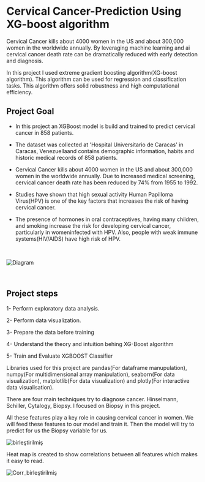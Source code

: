 # Cervical Cancer-Prediction Using XG-boost algorithm

Cervical Cancer kills about 4000 women in the US and about 300,000 women in the worldwide annually. By leveraging machine learning and ai cervical cancer death rate can be dramatically reduced with early detection and diagnosis.

In this project I used extreme gradient boosting algorithm(XG-boost algorithm). This algorithm can be used for regression and classification tasks. This algorithm offers solid robustness and high computational efficiency.

## Project Goal

* In this project an XGBoost model is build and trained to predict cervical cancer in 858 patients.

* The dataset was collected at 'Hospital Universitario de Caracas' in Caracas, Venezuellaand contains demographic information, habits and historic medical records of 858 patients.

*  Cervical Cancer kills about 4000 women in the US and about 300,000 women in the worldwide annually. Due to increased medical screening, cervical cancer death rate has been reduced by 74% from 1955 to 1992.

*  Studies have shown that high sexual activity Human Papilloma Virus(HPV) is one of the key factors that increases the risk of having cervical cancer.

*  The presence of hormones in oral contraceptives, having many children, and smoking increase the risk for developing cervical cancer, particularly in womeninfected with HPV. Also, people with weak immune systems(HIV/AIDS) have high risk of HPV.

<br />


  
![Diagram](https://github.com/batuhan6/Cervical-Cancer-Prediction/assets/32600613/df9bb48a-b183-45ba-bd6f-c76e7ec5fc79)

<br />

## Project steps

1- Perform exploratory data analysis.

2- Perform data visualization.

3- Prepare the data before training

4- Understand the theory and intuition behing XG-Boost algorithm

5- Train and Evaluate XGBOOST Classifier


Libraries used for this project are pandas(For dataframe manupulation), numpy(For multidimensional array manipulation), seaborn(For data visualization), matplotlib(For data visualization) and plotly(For interactive data visualisation).

There are four main techniques try to diagnose cancer. Hinselmann, Schiller, Cytalogy, Biopsy. I focused on Biopsy in this project.

All these features play a key role in causing cervical cancer in women. We will feed these features to our model and train it. Then the model will try to predict for us the Biopsy variable for us. 

![birleştirilmiş](https://github.com/batuhan6/Cervical-Cancer-Prediction/assets/32600613/013548a2-c72d-412e-af22-49b47226df6a)

Heat map is created to show correlations between all features which makes it easy to read.

![Corr_birleştirilmiş](https://github.com/batuhan6/Cervical-Cancer-Prediction/assets/32600613/7586264e-0ef1-4e98-b475-f48e33afe420)


